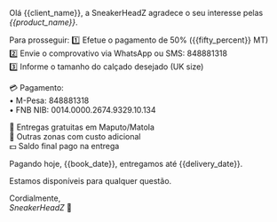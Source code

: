 Olá {{client_name}}, a SneakerHeadZ agradece o seu interesse pelas *{{product_name}}*.

Para prosseguir:
1️⃣ Efetue o pagamento de 50% ({{fifty_percent}} MT)  
2️⃣ Envie o comprovativo via WhatsApp ou SMS: 848881318  
3️⃣ Informe o tamanho do calçado desejado (UK size)

💳 Pagamento:  
• M-Pesa: 848881318  
• FNB NIB: 0014.0000.2674.9329.10.134

🛵 Entregas gratuitas em Maputo/Matola  
🚚 Outras zonas com custo adicional  
💵 Saldo final pago na entrega

Pagando hoje, {{book_date}}, entregamos até {{delivery_date}}.

Estamos disponíveis para qualquer questão.

Cordialmente,  
_SneakerHeadZ_
👟